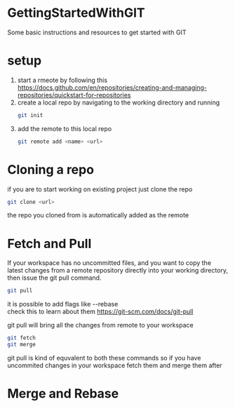 # GettingStartedWithGIT
Some basic instructions and resources to get started with GIT

# setup
1. start a rmeote by following this https://docs.github.com/en/repositories/creating-and-managing-repositories/quickstart-for-repositories
2. create a local repo by navigating to the working directory and running
   ```bash
   git init
   ```
3. add the remote to this local repo
   ```bash
   git remote add <name> <url>
   ```
# Cloning a repo
if you are to start working on existing project just clone the repo
```bash
git clone <url>
```
the repo you cloned from is automatically added as the remote 
# Fetch and Pull
If your workspace has no uncommitted files, and you want to copy the latest changes from a remote repository directly into your working directory, then issue the git pull command.
```bash
git pull
```
it is possible to add flags like --rebase  
check this to learn about them 
https://git-scm.com/docs/git-pull


git pull will bring all the changes from remote to your workspace
```bash
git fetch
git merge
```
git pull is kind of equvalent to both these commands so if you have uncommited changes in your workspace fetch them and merge them after

# Merge and Rebase

